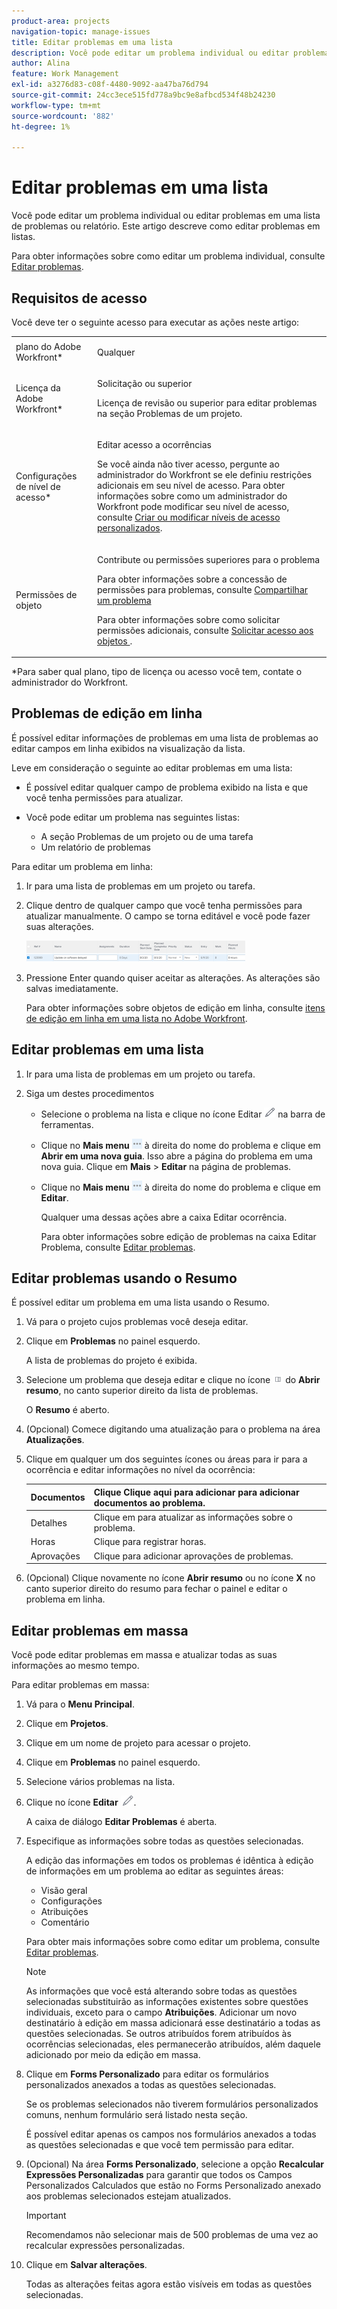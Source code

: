 ```yaml
---
product-area: projects
navigation-topic: manage-issues
title: Editar problemas em uma lista
description: Você pode editar um problema individual ou editar problemas em uma lista de problemas ou relatório. Este artigo descreve como editar problemas em listas.
author: Alina
feature: Work Management
exl-id: a3276d83-c08f-4480-9092-aa47ba76d794
source-git-commit: 24cc3ece515fd778a9bc9e8afbcd534f48b24230
workflow-type: tm+mt
source-wordcount: '882'
ht-degree: 1%

---
```


# Editar problemas em uma lista

Você pode editar um problema individual ou editar problemas em uma lista de problemas ou relatório. Este artigo descreve como editar problemas em listas.

Para obter informações sobre como editar um problema individual, consulte [Editar problemas](../../../manage-work/issues/manage-issues/edit-issues.md).

## Requisitos de acesso

Você deve ter o seguinte acesso para executar as ações neste artigo:

<table style="table-layout:auto"> 
 <col> 
 <col> 
 <tbody> 
  <tr> 
   <td role="rowheader">plano do Adobe Workfront*</td> 
   <td> <p>Qualquer</p> </td> 
  </tr> 
  <tr> 
   <td role="rowheader">Licença da Adobe Workfront*</td> 
   <td> <p>Solicitação ou superior</p> <p>Licença de revisão ou superior para editar problemas na seção Problemas de um projeto.</p> </td> 
  </tr> 
  <tr> 
   <td role="rowheader">Configurações de nível de acesso*</td> 
   <td> <p>Editar acesso a ocorrências</p> <p>Se você ainda não tiver acesso, pergunte ao administrador do Workfront se ele definiu restrições adicionais em seu nível de acesso. Para obter informações sobre como um administrador do Workfront pode modificar seu nível de acesso, consulte <a href="../../../administration-and-setup/add-users/configure-and-grant-access/create-modify-access-levels.md" class="MCXref xref">Criar ou modificar níveis de acesso personalizados</a>.</p> </td> 
  </tr> 
  <tr> 
   <td role="rowheader">Permissões de objeto</td> 
   <td> <p>Contribute ou permissões superiores para o problema</p> <p> Para obter informações sobre a concessão de permissões para problemas, consulte <a href="../../../workfront-basics/grant-and-request-access-to-objects/share-an-issue.md" class="MCXref xref">Compartilhar um problema </a></p> <p>Para obter informações sobre como solicitar permissões adicionais, consulte <a href="../../../workfront-basics/grant-and-request-access-to-objects/request-access.md" class="MCXref xref">Solicitar acesso aos objetos </a>.</p> </td> 
  </tr> 
 </tbody> 
</table>

&#42;Para saber qual plano, tipo de licença ou acesso você tem, contate o administrador do Workfront.

## Problemas de edição em linha

É possível editar informações de problemas em uma lista de problemas ao editar campos em linha exibidos na visualização da lista.

Leve em consideração o seguinte ao editar problemas em uma lista:

* É possível editar qualquer campo de problema exibido na lista e que você tenha permissões para atualizar.
* Você pode editar um problema nas seguintes listas:

   * A seção Problemas de um projeto ou de uma tarefa
   * Um relatório de problemas

Para editar um problema em linha:

1. Ir para uma lista de problemas em um projeto ou tarefa.
1. Clique dentro de qualquer campo que você tenha permissões para atualizar manualmente. O campo se torna editável e você pode fazer suas alterações.

   ![](assets/edit-issues-inline-350x34.png)

1. Pressione Enter quando quiser aceitar as alterações. As alterações são salvas imediatamente.

   Para obter informações sobre objetos de edição em linha, consulte [itens de edição em linha em uma lista no Adobe Workfront](../../../workfront-basics/navigate-workfront/use-lists/inline-edit-objects.md).

## Editar problemas em uma lista

1. Ir para uma lista de problemas em um projeto ou tarefa.
1. Siga um destes procedimentos

   * Selecione o problema na lista e clique no ícone Editar ![](assets/qs-edit-icon.png) na barra de ferramentas.
   * Clique no **Mais menu** ![](assets/more-icon-task-list.png) à direita do nome do problema e clique em **Abrir em uma nova guia**. Isso abre a página do problema em uma nova guia. Clique em **Mais** > **Editar** na página de problemas.
   * Clique no **Mais menu** ![](assets/more-icon-task-list.png) à direita do nome do problema e clique em **Editar**.

     Qualquer uma dessas ações abre a caixa Editar ocorrência.

     Para obter informações sobre edição de problemas na caixa Editar Problema, consulte [Editar problemas](../../../manage-work/issues/manage-issues/edit-issues.md).

## Editar problemas usando o Resumo

É possível editar um problema em uma lista usando o Resumo.

1. Vá para o projeto cujos problemas você deseja editar.
1. Clique em **Problemas** no painel esquerdo.

   A lista de problemas do projeto é exibida.

1. Selecione um problema que deseja editar e clique no ícone ![](assets/qs-open-summary-icon-in-new-toolbar-small.png) do **Abrir resumo**, no canto superior direito da lista de problemas.

   O **Resumo** é aberto.

1. (Opcional) Comece digitando uma atualização para o problema na área **Atualizações**.
1. Clique em qualquer um dos seguintes ícones ou áreas para ir para a ocorrência e editar informações no nível da ocorrência:

   | Documentos | Clique **Clique aqui para adicionar** para adicionar documentos ao problema. |
   |---|---|
   | Detalhes | Clique em para atualizar as informações sobre o problema. |
   | Horas | Clique para registrar horas. |
   | Aprovações | Clique para adicionar aprovações de problemas. |

1. (Opcional) Clique novamente no ícone **Abrir resumo** ou no ícone **X** no canto superior direito do resumo para fechar o painel e editar o problema em linha.

## Editar problemas em massa

Você pode editar problemas em massa e atualizar todas as suas informações ao mesmo tempo.

Para editar problemas em massa:

1. Vá para o **Menu Principal**.
1. Clique em **Projetos**.
1. Clique em um nome de projeto para acessar o projeto.
1. Clique em **Problemas** no painel esquerdo.
1. Selecione vários problemas na lista.
1. Clique no ícone **Editar** ![](assets/edit-icon.png).

   A caixa de diálogo **Editar Problemas** é aberta.

1. Especifique as informações sobre todas as questões selecionadas.

   A edição das informações em todos os problemas é idêntica à edição de informações em um problema ao editar as seguintes áreas:

   * Visão geral
   * Configurações
   * Atribuições
   * Comentário

   Para obter mais informações sobre como editar um problema, consulte [Editar problemas](../../../manage-work/issues/manage-issues/edit-issues.md).

   >[!NOTE]
   >
   >As informações que você está alterando sobre todas as questões selecionadas substituirão as informações existentes sobre questões individuais, exceto para o campo **Atribuições**. Adicionar um novo destinatário à edição em massa adicionará esse destinatário a todas as questões selecionadas. Se outros atribuídos forem atribuídos às ocorrências selecionadas, eles permanecerão atribuídos, além daquele adicionado por meio da edição em massa.

1. Clique em **Forms Personalizado** para editar os formulários personalizados anexados a todas as questões selecionadas.

   Se os problemas selecionados não tiverem formulários personalizados comuns, nenhum formulário será listado nesta seção.

   É possível editar apenas os campos nos formulários anexados a todas as questões selecionadas e que você tem permissão para editar.

1. (Opcional) Na área **Forms Personalizado**, selecione a opção **Recalcular Expressões Personalizadas** para garantir que todos os Campos Personalizados Calculados que estão no Forms Personalizado anexado aos problemas selecionados estejam atualizados.

   >[!IMPORTANT]
   >
   >Recomendamos não selecionar mais de 500 problemas de uma vez ao recalcular expressões personalizadas.

1. Clique em **Salvar alterações**.

   Todas as alterações feitas agora estão visíveis em todas as questões selecionadas.
